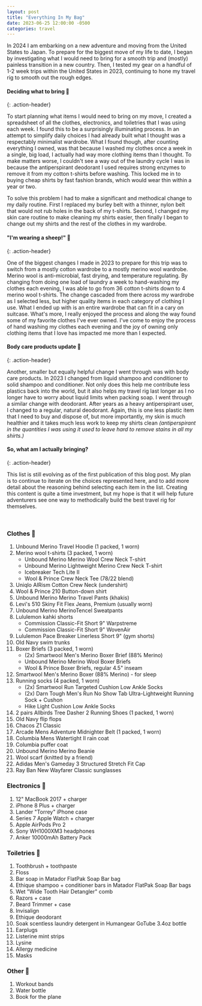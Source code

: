 ```yaml
---
layout: post
title: "Everything In My Bag"
date: 2023-06-25 12:00:00 -0500
categories: travel
---
```


In 2024 I am embarking on a new adventure and moving from the United States to Japan. To prepare for the biggest move of my life to date, I began by investigating what I would need to bring for a smooth trip and (mostly) painless transition in a new country. Then, I tested my gear on a handful of 1-2 week trips within the United States in 2023, continuing to hone my travel rig to smooth out the rough edges.

#### Deciding what to bring 🤔
{: .action-header}

To start planning what items I would need to bring on my move, I created a spreadsheet of all the clothes, electronics, and toiletries that I was using each week. I found this to be a surprisingly illuminating process. In an attempt to simplify daily choices I had already built what I thought was a respectably minimalist wardrobe. What I found though, after counting everything I owned, was that because I washed my clothes once a week in a single, big load, I actually had way more clothing items than I thought. To make matters worse, I couldn't see a way out of the laundry cycle I was in because the antiperspirant deodorant I used requires strong enzymes to remove it from my cotton t-shirts before washing. This locked me in to buying cheap shirts by fast fashion brands, which would wear thin within a year or two.

To solve this problem I had to make a significant and methodical change to my daily routine. First I replaced my burley belt with a thinner, nylon belt that would not rub holes in the back of my t-shirts. Second, I changed my skin care routine to make cleaning my shirts easier, then finally I began to change out my shirts and the rest of the clothes in my wardrobe.

#### "I'm wearing a sheep!" 🐑
{: .action-header}

One of the biggest changes I made in 2023 to prepare for this trip was to switch from a mostly cotton wardrobe to a mostly merino wool wardrobe. Merino wool is anti-microbial, fast drying, and temperature regulating. By changing from doing one load of laundry a week to hand-washing my clothes each evening, I was able to go from 36 cotton t-shirts down to 4 merino wool t-shirts. The change cascaded from there across my wardrobe as I selected less, but higher quality items in each category of clothing I use. What I ended up with is an entire wardrobe that can fit in a cary on suitcase. What's more, I really enjoyed the process and along the way found some of my favorite clothes I've ever owned. I've come to enjoy the process of hand washing my clothes each evening and the joy of owning only clothing items that I love has impacted me more than I expected.

#### Body care products update 🧼
{: .action-header}

Another, smaller but equally helpful change I went through was with body care products. In 2023 I changed from liquid shampoo and conditioner to solid shampoo and conditioner. Not only does this help me contribute less plastics back into the world, but it also helps my travel rig last longer as I no longer have to worry about liquid limits when packing soap. I went through a similar change with deodorant. After years as a heavy antiperspirant user, I changed to a regular, natural deodorant. Again, this is one less plastic item that I need to buy and dispose of, but more importantly, my skin is much healthier and it takes much less work to keep my shirts clean *(antiperspirant in the quantities I was using it used to leave hard to remove stains in all my shirts.)*

#### So, what am I actually bringing?
{: .action-header}

This list is still evolving as of the first publication of this blog post. My plan is to continue to iterate on the choices represented here, and to add more detail about the reasoning behind selecting each item in the list. Creating this content is quite a time investment, but my hope is that it will help future adventurers see one way to methodically build the best travel rig for themselves.

<br/>

### Clothes 👕
1. Unbound Merino Travel Hoodie (1 packed, 1 worn)
2. Merino wool t-shirts (3 packed, 1 worn)
	* Unbound Merino Merino Wool Crew Neck T-shirt
	* Unbound Merino Lightweight Merino Crew Neck T-shirt
	* Icebreaker Tech Lite II
	* Wool & Prince Crew Neck Tee (78/22 blend)
3. Uniqlo AIRism Cotton Crew Neck (undershirt)
4. Wool & Prince 210 Button-down shirt
5. Unbound Merino Merino Travel Pants (khakis)
6. Levi's 510 Skiny Fit Flex Jeans, Premium (usually worn)
7. Unbound Merino MerinoTencel Sweatpants
8. Lululemon kahki shorts
	* Commission Classic-Fit Short 9" Warpstreme
	* Commission Classic-Fit Short 9" WovenAir
9. Lululemon Pace Breaker Linerless Short 9" (gym shorts)
10. Old Navy swim trunks
11. Boxer Briefs (3 packed, 1 worn)
	* (2x) Smartwool Men's Merino Boxer Brief (88% Merino)
	* Unbound Merino Merino Wool Boxer Briefs
	* Wool & Prince Boxer Briefs, regular 4.5" inseam
12. Smartwool Men's Merino Boxer (88% Merino) - for sleep
13. Running socks (4 packed, 1 worn)
	* (2x) Smartwool Run Targeted Cushion Low Ankle Socks
	* (2x) Darn Tough Men's Run No Show Tab Ultra-Lightweight Running Sock + Cushon
	* Hike Light Cushion Low Ankle Socks
14. 2 pairs Allbirds Tree Dasher 2 Running Shoes (1 packed, 1 worn)
15. Old Navy flip flops
16. Chacos Z1 Classic
17. Arcade Mens Adventure Midnighter Belt (1 packed, 1 worn)
18. Columbia Mens Watertight II rain coat
19. Columbia puffer coat
20. Unbound Merino	Merino Beanie
21. Wool scarf (knitted by a friend)
22. Adidas Men's Gameday 3 Structured Stretch Fit Cap
23. Ray Ban New Wayfarer Classic sunglasses

### Electronics 🔌
1. 12" MacBook 2017 + charger
2. iPhone 8 Plus + charger
3. Lander "Torrey" iPhone case
4. Series 7 Apple Watch + charger
5. Apple AirPods Pro 2
6. Sony WH1000XM3 headphones
7. Anker 10000mAh Battery Pack

### Toiletries 🛁
1. Toothbrush + toothpaste
2. Floss
3. Bar soap in Matador FlatPak Soap Bar bag
4. Ethique shampoo + conditioner bars in Matador FlatPak Soap Bar bags
5. Wet "Wide Tooth Hair Detangler" comb
6. Razors + case
7. Beard Trimmer + case
8. Invisalign
9. Ethique deodorant
10. Soak scentless laundry detergent in Humangear	GoTube 3.4oz bottle
11. Earplugs
12. Listerine mint strips
13. Lysine
14. Allergy medicine
15. Masks

### Other 🧿
1. Workout bands
2. Water bottle
3. Book for the plane
